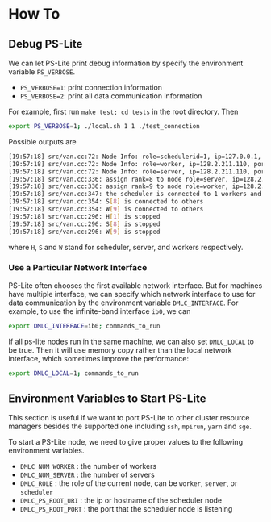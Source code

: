 # How To

## Debug PS-Lite

We can let PS-Lite print debug information by specify the environment variable
`PS_VERBOSE`.
- `PS_VERBOSE=1`: print connection information
- `PS_VERBOSE=2`: print all data communication information

For example, first run `make test; cd tests` in the root directory. Then
```bash
export PS_VERBOSE=1; ./local.sh 1 1 ./test_connection
```
Possible outputs are
```bash
[19:57:18] src/van.cc:72: Node Info: role=schedulerid=1, ip=127.0.0.1, port=8000
[19:57:18] src/van.cc:72: Node Info: role=worker, ip=128.2.211.110, port=58442
[19:57:18] src/van.cc:72: Node Info: role=server, ip=128.2.211.110, port=40112
[19:57:18] src/van.cc:336: assign rank=8 to node role=server, ip=128.2.211.110, port=40112
[19:57:18] src/van.cc:336: assign rank=9 to node role=worker, ip=128.2.211.110, port=58442
[19:57:18] src/van.cc:347: the scheduler is connected to 1 workers and 1 servers
[19:57:18] src/van.cc:354: S[8] is connected to others
[19:57:18] src/van.cc:354: W[9] is connected to others
[19:57:18] src/van.cc:296: H[1] is stopped
[19:57:18] src/van.cc:296: S[8] is stopped
[19:57:18] src/van.cc:296: W[9] is stopped
```
where `H`, `S` and `W` stand for scheduler, server, and workers respectively.

### Use a Particular Network Interface ###

PS-Lite often chooses the first available network interface. But for machines
have multiple interface, we can specify which network interface to use for data
communication by the environment variable `DMLC_INTERFACE`. For example, to use
the infinite-band interface `ib0`, we can
```bash
export DMLC_INTERFACE=ib0; commands_to_run
```

If all ps-lite nodes run in the same machine, we can also set `DMLC_LOCAL` to be
true. Then it will use memory copy rather than the local network interface,
which sometimes improve the performance:
```bash
export DMLC_LOCAL=1; commands_to_run
```

## Environment Variables to Start PS-Lite

This section is useful if we want to port PS-Lite to other cluster resource
managers besides the supported one including `ssh`, `mpirun`, `yarn` and `sge`.

To start a PS-Lite node, we need to give proper values to the following
environment variables.
- `DMLC_NUM_WORKER` : the number of workers
- `DMLC_NUM_SERVER` : the number of servers
- `DMLC_ROLE` : the role of the current node, can be `worker`, `server`, or `scheduler`
- `DMLC_PS_ROOT_URI` : the ip or hostname of the scheduler node
- `DMLC_PS_ROOT_PORT` : the port that the scheduler node is listening

